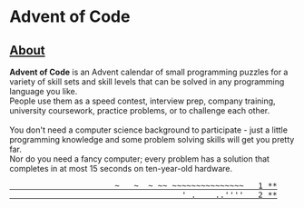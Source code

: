 # Advent of Code

## [About](https://adventofcode.com/2021/about)

**Advent of Code** is an Advent calendar of small programming puzzles for a variety of skill sets and skill levels that can be solved in any programming language you like.<br />
People use them as a speed contest, interview prep, company training, university coursework, practice problems, or to challenge each other.<br />
<br />
You don't need a computer science background to participate - just a little programming knowledge and some problem solving skills will get you pretty far.<br />
Nor do you need a fancy computer; every problem has a solution that completes in at most 15 seconds on ten-year-old hardware.

<pre>
<a href="https://adventofcode.com/2021/day/1">                      ~   ~  ~ ~~ ~~~~~~~~~~~~~~~   1 **</a>
<a href="https://adventofcode.com/2021/day/2">                                    ' .    ..''''   2 **</a>
</pre>